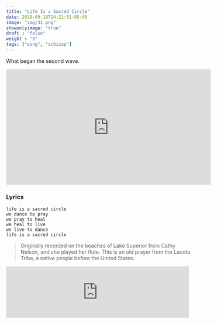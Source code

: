 ```yaml
---
title: "Life Is a Sacred Circle"
date: 2019-09-18T14:21:01-05:00
image: "img/31.png"
showonlyimage: "true"
draft : "false"
weight : "5"
tags: ["song", "schizop"]
---
```


What began the second wave.

<!--more-->

<iframe width="560" height="315" src="https://www.youtube.com/embed/TEFRfhFCY4s" frameborder="0" allow="accelerometer; autoplay; encrypted-media; gyroscope; picture-in-picture" allowfullscreen></iframe>

### Lyrics  

```
life is a sacred circle
we dance to pray
we pray to heal
we heal to live
we live to dance
life is a sacred circle

```

> Originally recorded on the beaches of Lake Superior from Cathy Nelson, and she played her flute.
> This is an old prayer from the Lacota Tribe, a native people before the United States.

<iframe src="https://archive.org/embed/00lifeisasacredcircle" width="500" height="140" frameborder="0" webkitallowfullscreen="true" mozallowfullscreen="true" allowfullscreen></iframe>
